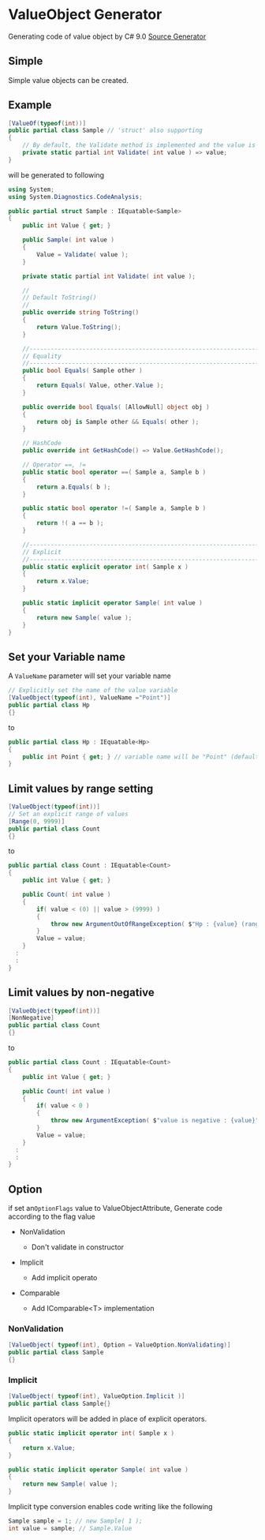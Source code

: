 # ValueObject Generator

Generating code of value object by C# 9.0 [Source Generator](https://devblogs.microsoft.com/dotnet/introducing-c-source-generators/)



## Simple

Simple value objects can be created.



## Example

```c#
[ValueOf(typeof(int))]
public partial class Sample // 'struct' also supporting
{
    // By default, the Validate method is implemented and the value is checked in the constructor
    private static partial int Validate( int value ) => value;
}
```

will be generated to following

```c#
using System;
using System.Diagnostics.CodeAnalysis;

public partial struct Sample : IEquatable<Sample>
{
    public int Value { get; }

    public Sample( int value )
    {
        Value = Validate( value );
    }

    private static partial int Validate( int value );

    //
    // Default ToString()
    //
    public override string ToString()
    {
        return Value.ToString();
    }

    //----------------------------------------------------------------------
    // Equality
    //----------------------------------------------------------------------
    public bool Equals( Sample other )
    {
        return Equals( Value, other.Value );
    }

    public override bool Equals( [AllowNull] object obj )
    {
        return obj is Sample other && Equals( other );
    }

    // HashCode
    public override int GetHashCode() => Value.GetHashCode();

    // Operator ==, !=
    public static bool operator ==( Sample a, Sample b )
    {
        return a.Equals( b );
    }

    public static bool operator !=( Sample a, Sample b )
    {
        return !( a == b );
    }

    //----------------------------------------------------------------------
    // Explicit
    //----------------------------------------------------------------------
    public static explicit operator int( Sample x )
    {
        return x.Value;
    }

    public static implicit operator Sample( int value )
    {
        return new Sample( value );
    }
}
```



## Set your Variable name

A `ValueName` parameter will set your variable name

```c#
// Explicitly set the name of the value variable
[ValueObject(typeof(int), ValueName ="Point")]
public partial class Hp
{}
```

to

```c#
public partial class Hp : IEquatable<Hp>
{
    public int Point { get; } // variable name will be "Point" (default: "Value")
}
```



## Limit values by range setting

```c#
[ValueObject(typeof(int))]
// Set an explicit range of values
[Range(0, 9999)]
public partial class Count
{}
```

to

```c#
public partial class Count : IEquatable<Count>
{
    public int Value { get; }

    public Count( int value )
    {
        if( value < (0) || value > (9999) )
        {
            throw new ArgumentOutOfRangeException( $"Hp : {value} (range:0 < 9999)" );
        }
        Value = value;
    }
  :
  :
}
```



## Limit values by non-negative

```c#
[ValueObject(typeof(int))]
[NonNegative]
public partial class Count
{}
```

to

```c#
public partial class Count : IEquatable<Count>
{
    public int Value { get; }

    public Count( int value )
    {
        if( value < 0 )
        {
            throw new ArgumentException( $"value is negative : {value}" );
        }
        Value = value;
    }
  :
  :
}
```



## Option

if set an`OptionFlags` value to ValueObjectAttribute, Generate code according to the flag value

- NonValidation

    - Don't validate in constructor

- Implicit

    - Add  implicit operato

- Comparable

  - Add  IComparable\<T\> implementation




### NonValidation


```c#
[ValueObject( typeof(int), Option = ValueOption.NonValidating)]
public partial class Sample
{}
```



### Implicit

```c#
[ValueObject( typeof(int), ValueOption.Implicit )]
public partial class Sample{}
```

Implicit operators will be added in place of explicit operators.

```c#
public static implicit operator int( Sample x )
{
    return x.Value;
}

public static implicit operator Sample( int value )
{
    return new Sample( value );
}
```

Implicit type conversion enables code writing like the following

```c#
Sample sample = 1; // new Sample( 1 );
int value = sample; // Sample.Value
```

